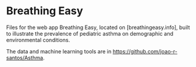 # Breathing Easy

Files for the web app Breathing Easy, located on [breathingeasy.info], built to illustrate the prevalence of pediatric asthma on demographic and environmental conditions.

The data and machine learning tools are in https://github.com/joao-r-santos/Asthma.
